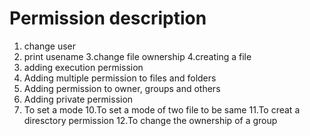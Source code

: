 # Permission description
1. change user
2. print usename
3.change file ownership
4.creating a file
5. adding execution permission
6. Adding multiple permission to files and folders
7. Adding permission to owner, groups and others
8. Adding private permission
9. To set a mode
10.To set a mode of two file to be same
11.To creat a diresctory permission
12.To change the ownership of a group